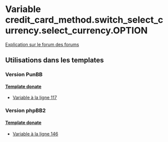 # Variable credit_card_method.switch_select_currency.select_currency.OPTION
[Explication sur le forum des forums](http://forum.forumactif.com/t294113-listing-des-variables#credit_card_method.switch_select_currency.select_currency.OPTION)
## Utilisations dans les templates
### Version PunBB
#### [Template donate](punbb/donate.md)
* [Variable à la ligne 117](../punbb/donate.tpl#L117)
### Version phpBB2
#### [Template donate](subsilver/donate.md)
* [Variable à la ligne 146](../subsilver/donate.tpl#L146)